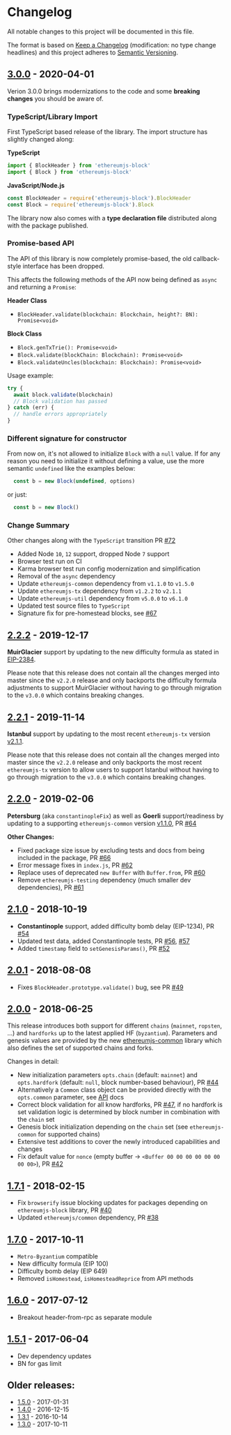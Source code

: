 # Changelog

All notable changes to this project will be documented in this file.

The format is based on [Keep a Changelog](http://keepachangelog.com/en/1.0.0/)
(modification: no type change headlines) and this project adheres to
[Semantic Versioning](http://semver.org/spec/v2.0.0.html).

## [3.0.0] - 2020-04-01

Verion 3.0.0 brings modernizations to the code and some **breaking changes** you should be aware of.

### TypeScript/Library Import

First TypeScript based release of the library. The import structure has slightly changed along:

**TypeScript**

```typescript
import { BlockHeader } from 'ethereumjs-block'
import { Block } from 'ethereumjs-block'
```

**JavaScript/Node.js**

```javascript
const BlockHeader = require('ethereumjs-block').BlockHeader
const Block = require('ethereumjs-block').Block
```

The library now also comes with a **type declaration file** distributed
along with the package published.

### Promise-based API

The API of this library is now completely promise-based, the old callback-style
interface has been dropped.

This affects the following methods of the API now being defined as `async` and
returning a `Promise`:

**Header Class**

- `BlockHeader.validate(blockchain: Blockchain, height?: BN): Promise<void>`

**Block Class**

- `Block.genTxTrie(): Promise<void>`
- `Block.validate(blockChain: Blockchain): Promise<void>`
- `Block.validateUncles(blockchain: Blockchain): Promise<void>`

Usage example:

```javascript
try {
  await block.validate(blockchain)
  // Block validation has passed
} catch (err) {
  // handle errors appropriately
}
```

### Different signature for constructor

From now on, it's not allowed to initialize `Block` with a `null` value. If for any reason you need to initialize it without defining a value, use the more semantic `undefined` like the examples below:

```typescript
  const b = new Block(undefined, options)
```

or just:

```typescript
  const b = new Block()
```


### Change Summary

Other changes along with the `TypeScript` transition PR
[#72](https://github.com/ethereumjs/ethereumjs-block/pull/72)

- Added Node `10`, `12` support, dropped Node `7` support
- Browser test run on CI
- Karma browser test run config modernization and simplification
- Removal of the `async` dependency
- Update `ethereumjs-common` dependency from `v1.1.0` to `v1.5.0`
- Update `ethereumjs-tx` dependency from `v1.2.2` to `v2.1.1`
- Update `ethereumjs-util` dependency from `v5.0.0` to `v6.1.0`
- Updated test source files to `TypeScript`
- Signature fix for pre-homestead blocks, see
  [#67](https://github.com/ethereumjs/ethereumjs-block/issues/67)

[3.0.0]: https://github.com/ethereumjs/ethereumjs-vm/compare/%40ethereumjs%2Fblock%402.2.0...%40ethereumjs%2Fblock%403.0.0

## [2.2.2] - 2019-12-17

**MuirGlacier** support by updating to the new difficulty formula as stated
in [EIP-2384](https://eips.ethereum.org/EIPS/eip-2384).

Please note that this release does not contain all the changes merged into
master since the `v2.2.0` release and only backports the difficulty formula
adjustments to support MuirGlacier without having to go through migration to
the `v3.0.0` which contains breaking changes.

[2.2.2]: https://github.com/ethereumjs/ethereumjs-vm/compare/%40ethereumjs%2Fblock%402.2.1...%40ethereumjs%2Fblock%402.2.2

## [2.2.1] - 2019-11-14

**Istanbul** support by updating to the most recent `ethereumjs-tx` version
[v2.1.1](https://github.com/ethereumjs/ethereumjs-tx/releases/tag/v2.1.1).

Please note that this release does not contain all the changes merged into
master since the `v2.2.0` release and only backports the most recent
`ethereumjs-tx` version to allow users to support Istanbul without having
to go through migration to the `v3.0.0` which contains breaking changes.

[2.2.1]: https://github.com/ethereumjs/ethereumjs-vm/compare/%40ethereumjs%2Fblock%402.2.0...%40ethereumjs%2Fblock%402.2.1

## [2.2.0] - 2019-02-06

**Petersburg** (aka `constantinopleFix`) as well as **Goerli**
support/readiness by updating to a supporting `ethereumjs-common` version
[v1.1.0](https://github.com/ethereumjs/ethereumjs-common/releases/tag/v1.1.0),
PR [#64](https://github.com/ethereumjs/ethereumjs-block/pull/64)

**Other Changes:**

- Fixed package size issue by excluding tests and docs from being included in
  the package, PR [#66](https://github.com/ethereumjs/ethereumjs-block/pull/66)
- Error message fixes in `index.js`,
  PR [#62](https://github.com/ethereumjs/ethereumjs-block/pull/62)
- Replace uses of deprecated `new Buffer` with `Buffer.from`,
  PR [#60](https://github.com/ethereumjs/ethereumjs-block/pull/60)
- Remove `ethereumjs-testing` dependency (much smaller dev dependencies),
  PR [#61](https://github.com/ethereumjs/ethereumjs-block/pull/61)

[2.2.0]: https://github.com/ethereumjs/ethereumjs-vm/compare/%40ethereumjs%2Fblock%402.1.0...%40ethereumjs%2Fblock%402.2.0

## [2.1.0] - 2018-10-19

- **Constantinople** support, added difficulty bomb delay (EIP-1234), PR [#54](https://github.com/ethereumjs/ethereumjs-block/pull/54)
- Updated test data, added Constantinople tests, PR [#56](https://github.com/ethereumjs/ethereumjs-block/pull/56), [#57](https://github.com/ethereumjs/ethereumjs-block/pull/57)
- Added `timestamp` field to `setGenesisParams()`, PR [#52](https://github.com/ethereumjs/ethereumjs-block/pull/52)

[2.1.0]: https://github.com/ethereumjs/ethereumjs-vm/compare/%40ethereumjs%2Fblock%402.0.1...%40ethereumjs%2Fblock%402.1.0

## [2.0.1] - 2018-08-08

- Fixes `BlockHeader.prototype.validate()` bug, see PR [#49](https://github.com/ethereumjs/ethereumjs-block/pull/49)

[2.0.1]: https://github.com/ethereumjs/ethereumjs-vm/compare/%40ethereumjs%2Fblock%402.0.0...%40ethereumjs%2Fblock%402.0.1

## [2.0.0] - 2018-06-25

This release introduces both support for different `chains` (`mainnet`, `ropsten`, ...)
and `hardforks` up to the latest applied HF (`byzantium`). Parameters and genesis values
are provided by the new [ethereumjs-common](https://github.com/ethereumjs/ethereumjs-common)
library which also defines the set of supported chains and forks.

Changes in detail:

- New initialization parameters `opts.chain` (default: `mainnet`) and `opts.hardfork`
  (default: `null`, block number-based behaviour), PR [#44](https://github.com/ethereumjs/ethereumjs-block/pull/44)
- Alternatively a `Common` class object can be provided directly with the `opts.common` parameter,
  see [API](https://github.com/ethereumjs/ethereumjs-vm/blob/master/packages/block/docs/index.md) docs
- Correct block validation for all know hardforks, PR
  [#47](https://github.com/ethereumjs/ethereumjs-block/pull/47), if no hardfork is set validation logic
  is determined by block number in combination with the `chain` set
- Genesis block initialization depending on the `chain` set (see `ethereumjs-common` for supported chains)
- Extensive test additions to cover the newly introduced capabilities and changes
- Fix default value for `nonce` (empty buffer -> `<Buffer 00 00 00 00 00 00 00 00>`), PR [#42](https://github.com/ethereumjs/ethereumjs-block/pull/42)

[2.0.0]: https://github.com/ethereumjs/ethereumjs-vm/compare/%40ethereumjs%2Fblock%401.7.1...%40ethereumjs%2Fblock%402.0.0

## [1.7.1] - 2018-02-15

- Fix `browserify` issue blocking updates for packages depending on `ethereumjs-block`
  library, PR [#40](https://github.com/ethereumjs/ethereumjs-block/pull/40)
- Updated `ethereumjs/common` dependency, PR [#38](https://github.com/ethereumjs/ethereumjs-block/pull/38)

[1.7.1]: https://github.com/ethereumjs/ethereumjs-vm/compare/%40ethereumjs%2Fblock%401.7.0...%40ethereumjs%2Fblock%401.7.1

## [1.7.0] - 2017-10-11

- `Metro-Byzantium` compatible
- New difficulty formula (EIP 100)
- Difficulty bomb delay (EIP 649)
- Removed `isHomestead`, `isHomesteadReprice` from API methods

[1.7.0]: https://github.com/ethereumjs/ethereumjs-vm/compare/%40ethereumjs%2Fblock%401.6.0...%40ethereumjs%2Fblock%401.7.0

## [1.6.0] - 2017-07-12

- Breakout header-from-rpc as separate module

[1.6.0]: https://github.com/ethereumjs/ethereumjs-vm/compare/%40ethereumjs%2Fblock%401.5.1...%40ethereumjs%2Fblock%401.6.0

## [1.5.1] - 2017-06-04

- Dev dependency updates
- BN for gas limit

[1.5.1]: https://github.com/ethereumjs/ethereumjs-vm/compare/%40ethereumjs%2Fblock%401.5.0...%40ethereumjs%2Fblock%401.5.1

## Older releases:

- [1.5.0](https://github.com/ethereumjs/ethereumjs-vm/compare/%40ethereumjs%2Fblock%401.4.0...%40ethereumjs%2Fblock%401.5.0) - 2017-01-31
- [1.4.0](https://github.com/ethereumjs/ethereumjs-vm/compare/%40ethereumjs%2Fblock%401.3.1...%40ethereumjs%2Fblock%401.4.0) - 2016-12-15
- [1.3.1](https://github.com/ethereumjs/ethereumjs-vm/compare/%40ethereumjs%2Fblock%401.3.0...%40ethereumjs%2Fblock%401.3.1) - 2016-10-14
- [1.3.0](https://github.com/ethereumjs/ethereumjs-vm/compare/%40ethereumjs%2Fblock%401.2.2...%40ethereumjs%2Fblock%401.3.0) - 2017-10-11
